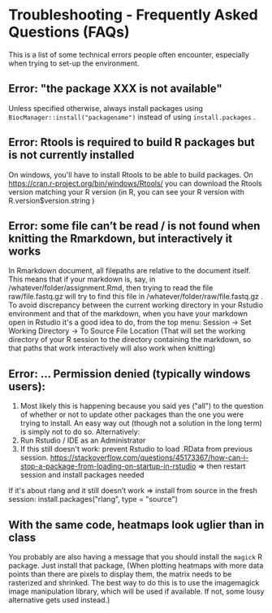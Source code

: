 # Troubleshooting - Frequently Asked Questions (FAQs)

This is a list of some technical errors people often encounter, especially when trying to set-up the environment.

## Error: "the package XXX is not available"
Unless specified otherwise, always install packages using `BiocManager::install("packagename")` instead of using `install.packages` .

## Error: Rtools is required to build R packages but is not currently installed
On windows, you'll have to install Rtools to be able to build packages. On https://cran.r-project.org/bin/windows/Rtools/ you can download the Rtools version matching your R version (in R, you can see your R version with R.version$version.string )

## Error: some file can’t be read / is not found when knitting the Rmarkdown, but interactively it works
In Rmarkdown document, all filepaths are relative to the document itself. This means that if your markdown is, say, in /whatever/folder/assignment.Rmd, then trying to read the file raw/file.fastq.gz will try to find this file in /whatever/folder/raw/file.fastq.gz .
To avoid discrepancy between the current working directory in your Rstudio environment and that of the markdown, when you have your markdown open in Rstudio it's a good idea to do, from the top menu: Session -> Set Working Directory -> To Source File Location
(That will set the working directory of your R session to the directory containing the markdown, so that paths that work interactively will also work when knitting)

## Error: ... Permission denied (typically windows users): 
1. Most likely this is happening because you said yes ("all") to the question of whether or not to update other packages than the one you were trying to install. An easy way out (though not a solution in the long term) is simply not to do so.
Alternatively:
1. Run Rstudio / IDE as an Administrator
2. If this still doesn't work: prevent Rstudio to load .RData from previous session. https://stackoverflow.com/questions/45173367/how-can-i-stop-a-package-from-loading-on-startup-in-rstudio
=> then restart session and install packages needed

If it's about rlang and it still doesn’t work => install from source in the fresh session: install.packages("rlang", type = "source")

## With the same code, heatmaps look uglier than in class
You probably are also having a message that you should install the `magick` R package. Just install that package, 
(When plotting heatmaps with more data points than there are pixels to display them, the matrix needs to be rasterized and shrinked. The best way to do this is to use the imagemagick image manipulation library, which will be used if available. If not, some lousy alternative gets used instead.)

